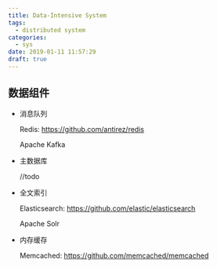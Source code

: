 ```yaml
---
title: Data-Intensive System
tags:
  - distributed system
categories:
  - sys
date: 2019-01-11 11:57:29
draft: true
---
```



## 数据组件
- 消息队列

    Redis: https://github.com/antirez/redis

    Apache Kafka

- 主数据库

    //todo

- 全文索引

    Elasticsearch: https://github.com/elastic/elasticsearch

    Apache Solr

- 内存缓存

    Memcached: https://github.com/memcached/memcached